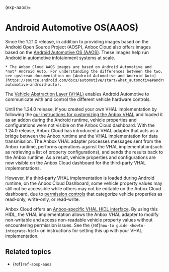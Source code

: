 (exp-aaos)=
# Android Automotive OS(AAOS)

Since the 1.21.0 release, in addition to providing images based on the Android Open Source Project (AOSP), Anbox Cloud also offers images based on the [Android Automotive OS (AAOS)](https://source.android.com/docs/automotive/start/what_automotive). These images help run Android in automotive infotainment systems at scale.

```{important}
* The Anbox Cloud AAOS images are based on Android Automotive and *not* Android Auto. For understanding the differences between the two, see upstream documentation on [Android Automotive and Android Auto](https://source.android.com/docs/automotive/start/what_automotive#android-automotive-android-auto).
```

The [Vehicle Abstraction Layer (VHAL)](https://source.android.com/docs/automotive/vhal) enables Android Automotive to communicate with and control the different vehicle hardware controls.

Until the 1.24.0 release, if you created your own VHAL implementation by following the [our instructions for customizing the Anbox VHAL](https://documentation.ubuntu.com/anbox-cloud/en/latest/howto/android/custom-vhal/) and loaded it as an addon during the Android runtime, vehicle properties and configurations were not visible on the Anbox Cloud dashboard. With the 1.24.0 release, Anbox Cloud has introduced a VHAL adapter that acts as a bridge between the Anbox runtime and the VHAL implementation for data transmission. The Anbox VHAL adapter processes messages sent from the Anbox runtime, performs operations against the VHAL implementation(such as retrieving a list of property configurations), and sends the results back to the Anbox runtime. As a result, vehicle properties and configurations are now visible on the Anbox Cloud dashboard for the third-party VHAL implementations.

However, if a third-party VHAL implementation is loaded during Android runtime, on the Anbox Cloud Dashboard, some vehicle property values may still not be accessible while others may not be editable on the Anbox Cloud dashboard, due to [permission controls](https://source.android.com/docs/automotive/vhal/previous/properties#vehicle-props) that categorize vehicle properties as read-only, write-only, or read-write.

Anbox Cloud offers an [Anbox-specific VHAL HIDL interface](https://github.com/canonical/vendor_canonical_interfaces). By using this HIDL, the VHAL implementation allows the Anbox VHAL adapter to modify non-writable and access non-readable vehicle property values without encountering permission issues. See the {ref}`how-to guide <howto-integrate-hidl>` on instructions for setting this up with your VHAL implementation.

## Related topics

* {ref}`ref-aosp-aaos`
